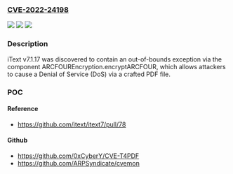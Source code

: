 ### [CVE-2022-24198](https://cve.mitre.org/cgi-bin/cvename.cgi?name=CVE-2022-24198)
![](https://img.shields.io/static/v1?label=Product&message=n%2Fa&color=blue)
![](https://img.shields.io/static/v1?label=Version&message=n%2Fa&color=blue)
![](https://img.shields.io/static/v1?label=Vulnerability&message=n%2Fa&color=brighgreen)

### Description

iText v7.1.17 was discovered to contain an out-of-bounds exception via the component ARCFOUREncryption.encryptARCFOUR, which allows attackers to cause a Denial of Service (DoS) via a crafted PDF file.

### POC

#### Reference
- https://github.com/itext/itext7/pull/78

#### Github
- https://github.com/0xCyberY/CVE-T4PDF
- https://github.com/ARPSyndicate/cvemon

